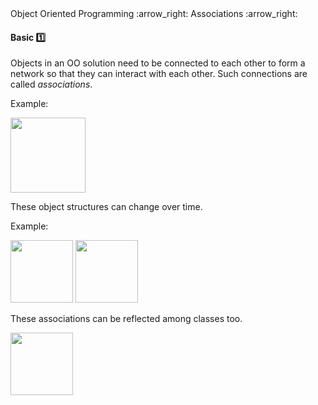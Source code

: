 <link rel="stylesheet" href="{{baseUrl}}/css/textbook.css">

<div class="website-content">

<div id="path">Object Oriented Programming :arrow_right: Associations :arrow_right:</div>

<div id="title">

#### Basic :one:

</div>

<div id="body">

Objects in an OO solution need to be connected to each other to form a network so that they can interact with each other. Such connections are called _associations_.

<dynamic-panel src="../../../uml/objectDiagrams/objectStructures/topicPanel.md" header="UML: Object Diagrams: Object Structures" is-open></dynamic-panel>

<p/>

<tip-box>

Example:

<img src="{{baseUrl}}/oopDesign/associations/basic/images/completeStructure.png" height="120" />
<p/>

</tip-box>

These object structures can change over time.

<tip-box>

Example:

<img src="{{baseUrl}}/oopDesign/associations/basic/images/ageListCalculator.png" height="100" />
<img src="{{baseUrl}}/oopDesign/associations/basic/images/ageListCalculatorAdam.png" height="100" />
<p/>

</tip-box>

These associations can be reflected among classes too.

<dynamic-panel src="../../../uml/classDiagrams/associations/basics/topicPanel.md" header="UML: Class Diagrams: Associations: Basics" is-open></dynamic-panel>
<dynamic-panel src="../../../uml/classDiagrams/associations/labels/topicPanel.md" header="UML: Class Diagrams: Associations: Labels" is-open></dynamic-panel>
<dynamic-panel src="../../../uml/classDiagrams/associations/roles/topicPanel.md" header="UML: Class Diagrams: Associations: Roles" is-open></dynamic-panel>

<p/>

<img src="{{baseUrl}}/oopDesign/associations/basic/images/ageListCalculatorPerson.png" height="100" />
<p/>

</div>

</div>
